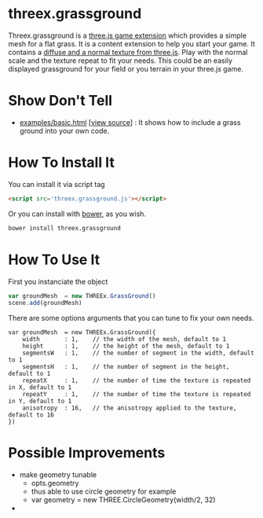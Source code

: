 threex.grassground
==================

Threex.grassground is a [three.js game extension](http://www.threejsgames.com/extensions/) which provides a simple mesh for a flat grass. It is a content extension to help you start your game. It contains a [diffuse and a normal texture from three.js](https://github.com/mrdoob/three.js/tree/master/examples/textures/terrain). Play with the normal scale and the texture repeat to fit your needs.  This could be an easily displayed grassground for your field or you terrain in your three.js game.  

Show Don't Tell
===============
* [examples/basic.html](http://jeromeetienne.github.io/threex.grassground/examples/basic.html)
\[[view source](https://github.com/jeromeetienne/threex.grassground/blob/master/examples/basic.html)\] :
It shows how to include a grass ground into your own code.

How To Install It
=================

You can install it via script tag

```html
<script src='threex.grassground.js'></script>
```

Or you can install with [bower](http://bower.io/), as you wish.

```bash
bower install threex.grassground
```

How To Use It
=============

First you instanciate the object

```javascript
var groundMesh	= new THREEx.GrassGround()
scene.add(groundMesh)
```

There are some options arguments that you can tune to fix your own needs.

```
var groundMesh	= new THREEx.GrassGround({
	width		: 1,	// the width of the mesh, default to 1
	height		: 1, 	// the height of the mesh, default to 1
	segmentsW	: 1,	// the number of segment in the width, default to 1
	segmentsH	: 1,	// the number of segment in the height, default to 1
	repeatX		: 1,	// the number of time the texture is repeated in X, default to 1
	repeatY		: 1,	// the number of time the texture is repeated in Y, default to 1
	anisotropy	: 16,	// the anisotropy applied to the texture, default to 16
})
```

Possible Improvements
=====================
* make geometry tunable
  * opts.geometry
  * thus able to use circle geometry for example
  * var geometry	= new THREE.CircleGeometry(width/2, 32)
* 







